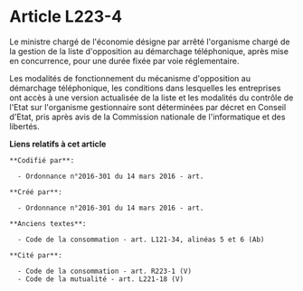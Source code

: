 # Article L223-4

Le ministre chargé de l'économie désigne par arrêté l'organisme chargé de la gestion de la liste d'opposition au démarchage
téléphonique, après mise en concurrence, pour une durée fixée par voie réglementaire.

Les modalités de fonctionnement du mécanisme d'opposition au démarchage téléphonique, les conditions dans lesquelles les
entreprises ont accès à une version actualisée de la liste et les modalités du contrôle de l'Etat sur l'organisme
gestionnaire sont déterminées par décret en Conseil d'Etat, pris après avis de la Commission nationale de l'informatique et
des libertés.

**Liens relatifs à cet article**

	**Codifié par**:

	  - Ordonnance n°2016-301 du 14 mars 2016 - art.

	**Créé par**:

	  - Ordonnance n°2016-301 du 14 mars 2016 - art.

	**Anciens textes**:

	  - Code de la consommation - art. L121-34, alinéas 5 et 6 (Ab)

	**Cité par**:

	  - Code de la consommation - art. R223-1 (V)
	  - Code de la mutualité - art. L221-18 (V)

